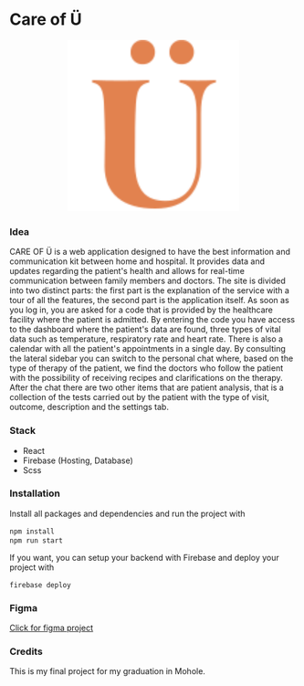 # Care of Ü

<p align="center">
  <img src="https://raw.githubusercontent.com/LucaArgentieri/care-of-u/master/public/favicon.svg" alt="project logo" width="300" height="300">
</p>

### Idea

CARE OF Ü is a web application designed to have the best information and communication kit between home and hospital.
It provides data and updates regarding the patient's health and allows for real-time communication between family members and doctors.
The site is divided into two distinct parts: the first part is the explanation of the service with a tour of all the features, the second part is the application itself.
As soon as you log in, you are asked for a code that is provided by the healthcare facility where the patient is admitted. By entering the code you have access to the dashboard where the patient's data are found, three types of vital data such as temperature, respiratory rate and heart rate. There is also a calendar with all the patient's appointments in a single day.
By consulting the lateral sidebar you can switch to the personal chat where, based on the type of therapy of the patient, we find the doctors who follow the patient with the possibility of receiving recipes and clarifications on the therapy.
After the chat there are two other items that are patient analysis, that is a collection of the tests carried out by the patient with the type of visit, outcome, description and the settings tab.

### Stack
- React
- Firebase (Hosting, Database)
- Scss


### Installation

Install all packages and dependencies and run the project with


```
npm install
npm run start
```

If you want, you can setup your backend with Firebase and deploy your project with

```
firebase deploy
```


### Figma
[Click for figma project](https://www.figma.com/file/Q0HQukfG2nOAtW8veBPrhf/Progetto-Finale?node-id=1%3A4)

### Credits
This is my final project for my graduation in Mohole.


